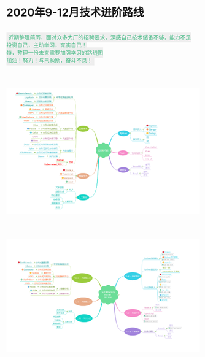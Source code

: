 <div id="metaData" createTime="2020-08-29 13:14:00" category="个人随笔" tags="个人规划" title="2020年9-12月技术进阶路线"></div>

# 2020年9-12月技术进阶路线

<br />
<span style="background-color:#EEEEEE;padding: 5px;color:#42b983">
近期整理简历，面对众多大厂的招聘要求，深感自己技术储备不够，能力不足
<br />
投资自己，主动学习，充实自己！
<br />
特，整理一份未来需要加强学习的路线图
<br />
加油！努力！与己勉励，奋斗不息！
</span>

<br /><br />

![技术进阶路线图](/articles/2020/个人随笔/技术进阶/技术进阶图.png)

<br /><br />

![技术进阶路线时间安排图](/articles/2020/个人随笔/技术进阶/技术进阶时间图.png)
